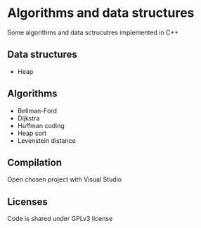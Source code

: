 # Algorithms and data structures
Some algorithms and data sctrucutres implemented in C++

## Data structures
* Heap

## Algorithms
* Bellman-Ford
* Dijkstra
* Huffman coding
* Heap sort
* Levenstein distance

## Compilation
Open chosen project with Visual Studio

## Licenses
Code is shared under GPLv3 license
